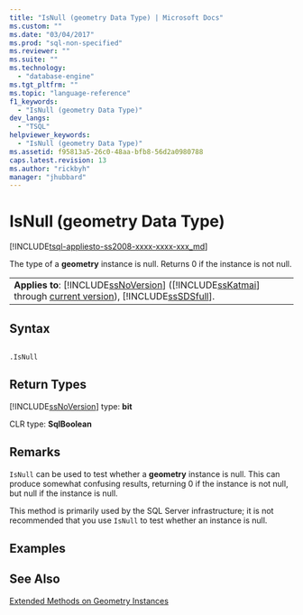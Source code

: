 ```yaml
---
title: "IsNull (geometry Data Type) | Microsoft Docs"
ms.custom: ""
ms.date: "03/04/2017"
ms.prod: "sql-non-specified"
ms.reviewer: ""
ms.suite: ""
ms.technology: 
  - "database-engine"
ms.tgt_pltfrm: ""
ms.topic: "language-reference"
f1_keywords: 
  - "IsNull (geometry Data Type)"
dev_langs: 
  - "TSQL"
helpviewer_keywords: 
  - "IsNull (geometry Data Type)"
ms.assetid: f95813a5-26c0-48aa-bfb8-56d2a0980788
caps.latest.revision: 13
ms.author: "rickbyh"
manager: "jhubbard"
---
```

# IsNull (geometry Data Type)
[!INCLUDE[tsql-appliesto-ss2008-xxxx-xxxx-xxx_md](../../../database-engine/configure/windows/includes/tsql-appliesto-ss2008-xxxx-xxxx-xxx-md.md)]

  The type of a **geometry** instance is null. Returns 0 if the instance is not null.  
  
||  
|-|  
|**Applies to**: [!INCLUDE[ssNoVersion](../../../advanced-analytics/r-services/includes/ssnoversion-md.md)] ([!INCLUDE[ssKatmai](../../../analysis-services/data-mining/includes/sskatmai-md.md)] through [current version](http://go.microsoft.com/fwlink/p/?LinkId=299658)), [!INCLUDE[ssSDSfull](../../../analysis-services/multidimensional-models/includes/sssdsfull-md.md)].|  
  
## Syntax  
  
```  
  
.IsNull  
```  
  
## Return Types  
 [!INCLUDE[ssNoVersion](../../../advanced-analytics/r-services/includes/ssnoversion-md.md)] type: **bit**  
  
 CLR type: **SqlBoolean**  
  
## Remarks  
 `IsNull` can be used to test whether a **geometry** instance is null. This can produce somewhat confusing results, returning 0 if the instance is not null, but null if the instance is null.  
  
 This method is primarily used by the SQL Server infrastructure; it is not recommended that you use `IsNull` to test whether an instance is null.  
  
## Examples  
  
## See Also  
 [Extended Methods on Geometry Instances](../../../t-sql/data-types/extended-methods-on-geometry-instances.md)  
  
  